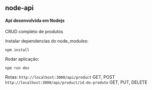 ## node-api ##

#### Api desenvolvida em Nodejs ####

CRUD completo de produtos

Instalar dependencias do node_modules:

`npm install`

Rodar aplicação:

`npm run dev`

Rotas:
`http://localhost:3000/api/product` GET, POST
`http://localhost:3000/api/product/id-do-produto` GET, PUT, DELETE
